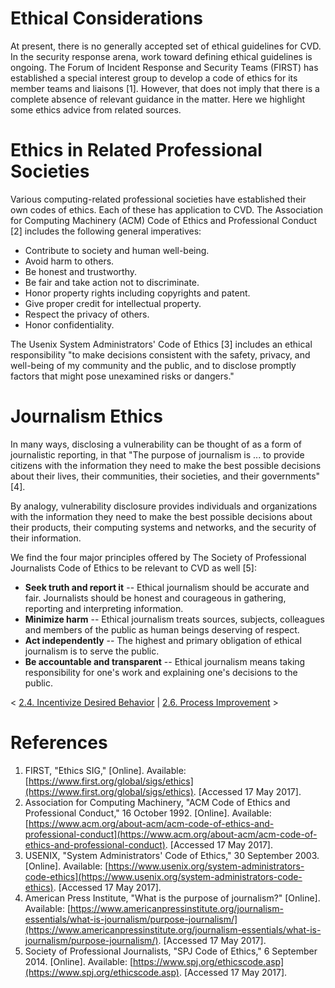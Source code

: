 # Ethical Considerations 

At present, there is no generally accepted set of ethical guidelines for
CVD. In the security response arena, work toward defining ethical
guidelines is ongoing. The Forum of Incident Response and Security Teams
(FIRST) has established a special interest group to develop a code of
ethics for its member teams and liaisons \[1\]. However, that does not
imply that there is a complete absence of relevant guidance in the
matter. Here we highlight some ethics advice from related sources.

# Ethics in Related Professional Societies
Various computing-related professional societies have established their
own codes of ethics. Each of these has application to CVD. The
Association for Computing Machinery (ACM) Code of Ethics and
Professional Conduct \[2\] includes the following general imperatives:

-   Contribute to society and human well-being.
-   Avoid harm to others.
-   Be honest and trustworthy.
-   Be fair and take action not to discriminate.
-   Honor property rights including copyrights and patent.
-   Give proper credit for intellectual property.
-   Respect the privacy of others.
-   Honor confidentiality.

The Usenix System Administrators' Code of Ethics \[3\] includes an
ethical responsibility "to make decisions consistent with the safety,
privacy, and well-being of my community and the public, and to disclose
promptly factors that might pose unexamined risks or dangers."

# Journalism Ethics
In many ways, disclosing a vulnerability can be thought of as a form of
journalistic reporting, in that "The purpose of journalism is ... to
provide citizens with the information they need to make the best
possible decisions about their lives, their communities, their
societies, and their governments" \[4\].

By analogy, vulnerability disclosure provides individuals and
organizations with the information they need to make the best possible
decisions about their products, their computing systems and networks,
and the security of their information.

We find the four major principles offered by The Society of Professional
Journalists Code of Ethics to be relevant to CVD as well \[5\]:

-   **Seek truth and report it** -- Ethical journalism should be
    accurate and fair. Journalists should be honest and courageous in
    gathering, reporting and interpreting information.
-   **Minimize harm** -- Ethical journalism treats sources, subjects,
    colleagues and members of the public as human beings deserving of
    respect.
-   **Act independently** -- The highest and primary obligation of
    ethical journalism is to serve the public.
-   **Be accountable and transparent** -- Ethical journalism means
    taking responsibility for one's work and explaining one's
    decisions to the public.
    

\< [2.4. Incentivize Desired
Behavior](2_4) \| [2.6.
Process Improvement](2_6) \>

# References
1.  FIRST, "Ethics SIG," \[Online\]. Available:
    [https://www.first.org/global/sigs/ethics](https://www.first.org/global/sigs/ethics). \[Accessed 17 May 2017\].
2.  Association for Computing Machinery, "ACM Code of Ethics and
    Professional Conduct," 16 October 1992. \[Online\]. Available:
    [https://www.acm.org/about-acm/acm-code-of-ethics-and-professional-conduct](https://www.acm.org/about-acm/acm-code-of-ethics-and-professional-conduct). \[Accessed 17 May 2017\].
3.  USENIX, "System Administrators' Code of Ethics," 30
    September 2003. \[Online\]. Available:
    [https://www.usenix.org/system-administrators-code-ethics](https://www.usenix.org/system-administrators-code-ethics). \[Accessed 17 May 2017\].
4.  American Press Institute, "What is the purpose of journalism?"
    \[Online\]. Available:
    [https://www.americanpressinstitute.org/journalism-essentials/what-is-journalism/purpose-journalism/](https://www.americanpressinstitute.org/journalism-essentials/what-is-journalism/purpose-journalism/). \[Accessed 17 May 2017\].
5.  Society of Professional Journalists, "SPJ Code of Ethics," 6
    September 2014. \[Online\]. Available:
    [https://www.spj.org/ethicscode.asp](https://www.spj.org/ethicscode.asp). \[Accessed 17 May 2017\].

